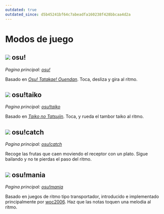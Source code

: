 ```yaml
---
outdated: true
outdated_since: d5b45241bf64c7abeadfa160238f428bbcaa4d2a
---
```


# Modos de juego

## ![](/wiki/shared/mode/osu.png) osu!

*Pagina principal: [osu!](osu!)*

Basado en *[Osu! Tatakae! Ouendan](https://en.wikipedia.org/wiki/Osu!_Tatakae!_Ouendan "Wikipedia")*. Toca, desliza y gira al ritmo.

## ![](/wiki/shared/mode/taiko.png) osu!taiko

*Pagina principal: [osu!taiko](osu!taiko)*

Basado en *[Taiko no Tatsujin](https://en.wikipedia.org/wiki/Taiko_no_Tatsujin "Wikipedia")*. Toca, y rueda el tambor taiko al ritmo.

## ![](/wiki/shared/mode/catch.png) osu!catch

*Pagina principal: [osu!catch](osu!catch)*

Recoge las frutas que caen moviendo el receptor con un plato. Sigue bailando y no te pierdas el paso del ritmo.

## ![](/wiki/shared/mode/mania.png) osu!mania

*Pagina principal: [osu!mania](osu!mania)*

Basado en juegos de ritmo tipo transportador, introducido e implementado principalmente por [woc2006](https://osu.ppy.sh/users/1105845). Haz que las notas toquen una melodia al ritmo.
